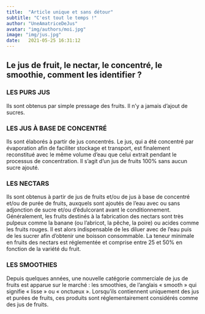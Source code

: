 ```yaml
---
title:  "Article unique et sans détour"
subtitle: "C'est tout le temps !"
author: "UneAmatriceDeJus"
avatar: "img/authors/moi.jpg"
image: "img/jus.jpg"
date:   2021-05-25 16:31:12
---
```


## Le jus de fruit, le nectar, le concentré, le smoothie, comment les identifier ?

### LES PURS JUS

Ils sont obtenus par simple pressage des fruits.
Il n’y a jamais d’ajout de sucres.

### LES JUS À BASE DE CONCENTRÉ

Ils sont élaborés à partir de jus concentrés. Le jus, qui a été concentré par évaporation afin de faciliter stockage et transport, est finalement reconstitué avec le même volume d’eau que celui extrait pendant le processus de concentration. Il s’agit d’un jus de fruits 100% sans aucun sucre ajouté.

### LES NECTARS

Ils sont obtenus à partir de jus de fruits et/ou de jus à base de concentré et/ou de purée de fruits, auxquels sont ajoutés de l’eau avec ou sans adjonction de sucre et/ou d’édulcorant avant le conditionnement. Généralement, les fruits destinés à la fabrication des nectars sont très pulpeux comme la banane (ou l’abricot, la pêche, la poire) ou acides comme les fruits rouges. Il est alors indispensable de les diluer avec de l’eau puis de les sucrer afin d’obtenir une boisson consommable. La teneur minimale en fruits des nectars est réglementée et comprise entre 25 et 50% en fonction de la variété du fruit.

### LES SMOOTHIES

Depuis quelques années, une nouvelle catégorie commerciale de jus de fruits est apparue sur le marché : les smoothies, de l’anglais « smooth » qui signifie « lisse » ou « onctueux ». Lorsqu’ils contiennent uniquement des jus et purées de fruits, ces produits sont réglementairement considérés comme des jus de fruits.



